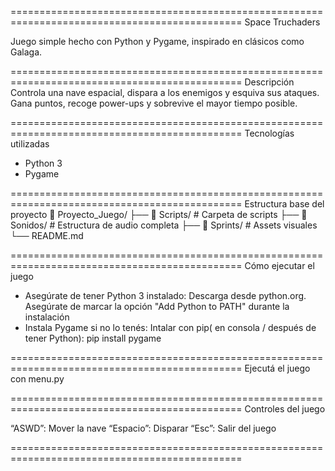 ==============================================================================================
Space Truchaders

Juego simple hecho con Python y Pygame, inspirado en clásicos como Galaga.

==============================================================================================
Descripción
Controla una nave espacial, dispara a los enemigos y esquiva sus ataques. Gana puntos, recoge power-ups y sobrevive el mayor tiempo posible.

==============================================================================================
Tecnologías utilizadas
- Python 3
- Pygame

==============================================================================================
Estructura base del proyecto
📁 Proyecto_Juego/
├── 📁 Scripts/     # Carpeta de scripts
├── 📁 Sonidos/     # Estructura de audio completa
├── 📁 Sprints/     # Assets visuales
└── README.md

==============================================================================================
Cómo ejecutar el juego
- Asegúrate de tener Python 3 instalado:
  Descarga desde python.org.
  Asegúrate de marcar la opción "Add Python to PATH" durante la instalación
- Instala Pygame si no lo tenés:
  Intalar con pip( en consola / después de tener Python):
  pip install pygame                   

==============================================================================================
Ejecutá el juego con menu.py

==============================================================================================
Controles del juego

“ASWD”: Mover la nave
“Espacio”: Disparar
“Esc”: Salir del juego

==============================================================================================


